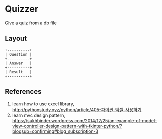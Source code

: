 # Quizzer

Give a quiz from a db file

## Layout

```
+----------+
| Question |
+----------+
| Answer   |
+----------+
| Result   |
+----------+
```

## References
1. learn how to use excel library, http://pythonstudy.xyz/python/article/405-파이썬-엑셀-사용하기
2. learn mvc design pattern, https://sukhbinder.wordpress.com/2014/12/25/an-example-of-model-view-controller-design-pattern-with-tkinter-python/?blogsub=confirming#blog_subscription-3
